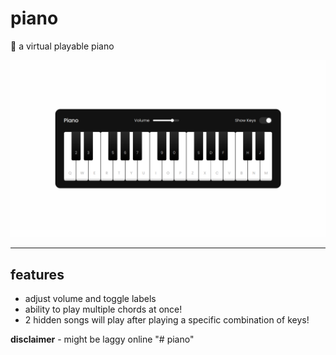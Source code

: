 # piano
🎹 a virtual playable piano

![Piano](./virtual_piano.png)

---

## features
- adjust volume and toggle labels
- ability to play multiple chords at once!
- 2 hidden songs will play after playing a specific combination of keys!

**disclaimer** - might be laggy online
"# piano" 
